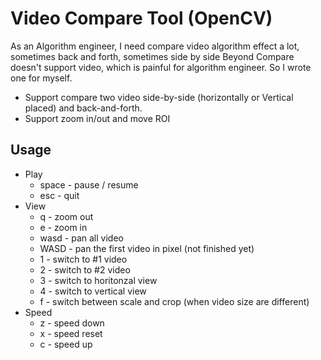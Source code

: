 # Video Compare Tool (OpenCV)

As an Algorithm engineer, I need compare video algorithm effect a lot, sometimes back and forth, sometimes side by side
Beyond Compare doesn't support video, which is painful for algorithm engineer. So I wrote one for myself.

- Support compare two video side-by-side (horizontally or Vertical placed) and back-and-forth.
- Support zoom in/out and move ROI

## Usage

- Play
  - space - pause / resume
  - esc - quit
- View
  - q - zoom out
  - e - zoom in
  - wasd - pan all video
  - WASD - pan the first video in pixel (not finished yet)
  - 1 - switch to #1 video
  - 2 - switch to #2 video
  - 3 - switch to horitonzal view
  - 4 - switch to vertical view
  - f - switch between scale and crop (when video size are different)
- Speed
  - z - speed down
  - x - speed reset
  - c - speed up
